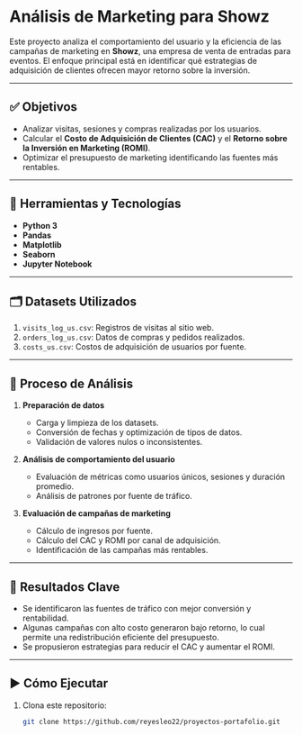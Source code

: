 # Análisis de Marketing para Showz

Este proyecto analiza el comportamiento del usuario y la eficiencia de las campañas de marketing en **Showz**, una empresa de venta de entradas para eventos. El enfoque principal está en identificar qué estrategias de adquisición de clientes ofrecen mayor retorno sobre la inversión.

---

## ✅ Objetivos

- Analizar visitas, sesiones y compras realizadas por los usuarios.
- Calcular el **Costo de Adquisición de Clientes (CAC)** y el **Retorno sobre la Inversión en Marketing (ROMI)**.
- Optimizar el presupuesto de marketing identificando las fuentes más rentables.

---

## 🧰 Herramientas y Tecnologías

- **Python 3**
- **Pandas**
- **Matplotlib**
- **Seaborn**
- **Jupyter Notebook**

---

## 🗂️ Datasets Utilizados

1. `visits_log_us.csv`: Registros de visitas al sitio web.
2. `orders_log_us.csv`: Datos de compras y pedidos realizados.
3. `costs_us.csv`: Costos de adquisición de usuarios por fuente.

---

## 🔎 Proceso de Análisis

1. **Preparación de datos**
   - Carga y limpieza de los datasets.
   - Conversión de fechas y optimización de tipos de datos.
   - Validación de valores nulos o inconsistentes.

2. **Análisis de comportamiento del usuario**
   - Evaluación de métricas como usuarios únicos, sesiones y duración promedio.
   - Análisis de patrones por fuente de tráfico.

3. **Evaluación de campañas de marketing**
   - Cálculo de ingresos por fuente.
   - Cálculo del CAC y ROMI por canal de adquisición.
   - Identificación de las campañas más rentables.

---

## 📌 Resultados Clave

- Se identificaron las fuentes de tráfico con mejor conversión y rentabilidad.
- Algunas campañas con alto costo generaron bajo retorno, lo cual permite una redistribución eficiente del presupuesto.
- Se propusieron estrategias para reducir el CAC y aumentar el ROMI.

---

## ▶️ Cómo Ejecutar

1. Clona este repositorio:  
   ```bash
   git clone https://github.com/reyesleo22/proyectos-portafolio.git
